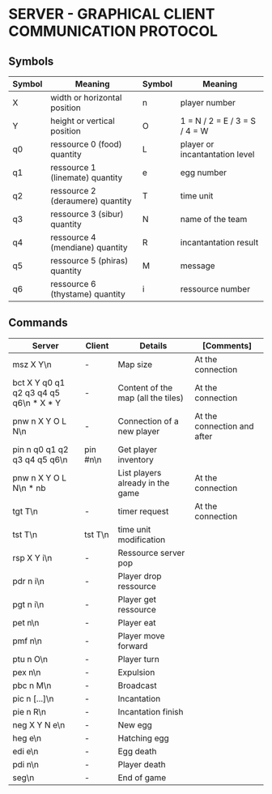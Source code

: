 # SERVER - GRAPHICAL CLIENT COMMUNICATION PROTOCOL

## Symbols
|Symbol|Meaning|Symbol|Meaning|
|-|-|-|-|
|X|width or horizontal position|n|player number|
|Y|height or vertical position|O|1 = N / 2 = E / 3 = S / 4 = W|
|q0|ressource 0 (food) quantity|L|player or incantantation level|
|q1|ressource 1 (linemate) quantity|e|egg number|
|q2|ressource 2 (deraumere) quantity|T|time unit|
|q3|ressource 3 (sibur) quantity|N|name of the team|
|q4|ressource 4 (mendiane) quantity|R|incantantation result|
|q5|ressource 5 (phiras) quantity|M|message|
|q6|ressource 6 (thystame) quantity|i|ressource number|
## Commands

| Server | Client | Details |[Comments]|
|-|-|-|-|
|msz X Y\n|-|Map size|At the connection|
|bct X Y q0 q1 q2 q3 q4 q5 q6\n \* X \* Y|-|Content of the map (all the tiles)|At the connection|
|pnw n X Y O L N\n|-|Connection of a new player|At the connection and after|
|pin n q0 q1 q2 q3 q4 q5 q6\n|pin #n\n|Get player inventory||
|pnw n X Y O L N\n \* nb||List players already in the game|At the connection|
|tgt T\n|-|timer request|At the connection|
|tst T\n|tst T\n|time unit modification||
|rsp X Y i\n|-|Ressource server pop||
|pdr n i\n|-|Player drop ressource||
|pgt n i\n|-|Player get ressource||
|pet n\n|-|Player eat||
|pmf n\n|-|Player move forward||
|ptu n O\n|-|Player turn||
|pex n\n|-|Expulsion||
|pbc n M\n|-|Broadcast||
|pic n [...]\n|-|Incantation||
|pie n R\n|-|Incantation finish||
|neg X Y N e\n|-|New egg||
|heg e\n|-|Hatching egg||
|edi e\n|-|Egg death||
|pdi n\n|-|Player death||
|seg\n|-|End of game||